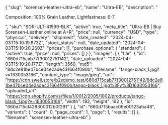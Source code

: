 {
  "slug": "sorensen-leather-ultra-eb",
  "name": "Ultra-EB",
  "description": "<p>Composition: 100% Grain Leather, Lightfastness: 6-7</p>",
  "sku": "SOR-ULT-41599-BLK",
  "active": true,
  "meta_title": "Ultra-EB | Buy Sorensen-Leather online at A+R",
  "price": null,
  "currency": "USD",
  "type": "physical",
  "delivery": "shipment",
  "date_created": "2024-04-03T15:10:19.873Z",
  "stock_status": null,
  "date_updated": "2024-04-03T15:10:20.260Z",
  "prices": [],
  "purchase_options": {
    "standard": {
      "active": true,
      "price": null,
      "prices": []
    }
  },
  "images": [
    {
      "file": {
        "id": "660d715cab77f30012751142",
        "date_uploaded": "2024-04-03T15:10:20.177Z",
        "length": 3560,
        "md5": "8dc2e81be47bce04e2ade431664f090b",
        "filename": "tango-black_1.jpg?v=1630053166",
        "content_type": "image/jpeg",
        "url": "https://cdn.swell.store/b2sdemo_test/660d715cab77f30012751142/8dc2e81be47bce04e2ade431664f090b/tango-black_1.jpg%3Fv%3D1630053166",
        "uploaded_url": "https://cdn.shopify.com/s/files/1/0012/2005/1002/products/tango-black_1.jpg?v=1630053166",
        "width": 192,
        "height": 192
      },
      "id": "660d715cf428300012b0f291"
    }
  ],
  "id": "660d715baac09e00123aba48",
  "variants": {
    "count": 0,
    "page_count": 1,
    "page": 1,
    "results": []
  },
  "filename": "sorensen-leather-ultra-eb"
}